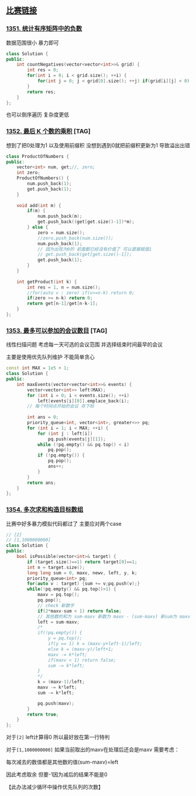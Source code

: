 ## [比赛链接](https://leetcode-cn.com/contest/weekly-contest-176/)


### [1351. 统计有序矩阵中的负数](https://leetcode-cn.com/problems/count-negative-numbers-in-a-sorted-matrix/)

数据范围很小 暴力即可

```c++
class Solution {
public:
    int countNegatives(vector<vector<int>>& grid) {
        int res = 0;
        for(int i = 0; i < grid.size(); ++i) {
            for(int j = 0; j < grid[0].size(); ++j) if(grid[i][j] < 0) ++res;
        }
        return res;
    }
};
```

也可以倒序遍历 复杂度更低

### [1352. 最后 K 个数的乘积](https://leetcode-cn.com/problems/product-of-the-last-k-numbers/) [TAG]

想到了把0处理为1 以及使用前缀积 没想到遇到0就把前缀积更新为1 导致溢出出错

```c++
class ProductOfNumbers {
public:
    vector<int> num, get;//, zero;
    int zero;
    ProductOfNumbers() {
        num.push_back(1);
        get.push_back(1);
    }
    
    void add(int m) {
        if(m) {
            num.push_back(m);
            get.push_back((get[get.size()-1])*m);
        } else {
            zero = num.size();
            //zero.push_back(num.size());
            num.push_back(1);
            // 因为出现为0的 前面都已经没有价值了 可以直接赋值1
            // get.push_back(get[get.size()-1]);
            get.push_back(1);
        }
    }
    
    int getProduct(int k) {
        int res = 1, n = num.size();
        //for(auto v : zero) if(v>=n-k) return 0;
        if(zero >= n-k) return 0;
        return get[n-1]/get[n-k-1];
    }
};
```

### [1353. 最多可以参加的会议数目](https://leetcode-cn.com/problems/maximum-number-of-events-that-can-be-attended/) [TAG]

线性扫描问题 考虑每一天可选的会议范围 并选择结束时间最早的会议

主要是使用优先队列维护 不能简单贪心

```c++
const int MAX = 1e5 + 1;
class Solution {
public:
    int maxEvents(vector<vector<int>>& events) {
        vector<vector<int>> left(MAX);
        for (int i = 0; i < events.size(); ++i)
            left[events[i][0]].emplace_back(i);
        // 每个时间点开始的会议 存下标
        
        int ans = 0;
        priority_queue<int, vector<int>, greater<>> pq;
        for (int i = 1; i < MAX; ++i) {
            for (int j : left[i])
                pq.push(events[j][1]);
            while (!pq.empty() && pq.top() < i)
                pq.pop();
            if (!pq.empty()) {
                pq.pop();
                ans++;
            }
        }
        return ans;
    }
};
```

### [1354. 多次求和构造目标数组](https://leetcode-cn.com/problems/construct-target-array-with-multiple-sums/)

比赛中好多暴力模拟代码都过了 主要应对两个case

```c++
// [2]
// [1,1000000000]
class Solution {
public:
    bool isPossible(vector<int>& target) {
        if (target.size()==1) return target[0]==1;
        int n = target.size();
        long long sum = 0, maxv, newv, left, y, k;
        priority_queue<int> pq;
        for(auto v : target) {sum += v;pq.push(v);}
        while(!pq.empty() && pq.top()>1) {
            maxv = pq.top();
            pq.pop();
            // check 新数字
            if(2*maxv-sum < 1) return false;
            // 其他数的和为 sum-maxv 新数为 maxv - (sum-maxv) 新sum为 maxv
            left = sum-maxv;
            /*
            if(!pq.empty()) {
                y = pq.top();
                if(y == 1) k = (maxv-y+left-1)/left;
                else k = (maxv-y)/left+1;
                maxv -= k*left;
                if(maxv < 1) return false;
                sum -= k*left;
            }
            */
            k = (maxv-1)/left;
            maxv -= k*left;
            sum -= k*left;

            pq.push(maxv);
        }
        return true;
    }
};
```

对于`[2]` left计算得0 所以最好放在第一行特判

对于`[1,1000000000]` 如果当前取出的maxv在处理后还会是maxv 需要考虑：

每次减去的数值都是其他数的值(sum-maxv)=left

因此考虑取余 但要-1因为减后的结果不能是0

【此办法减少循环中操作优先队列的次数】